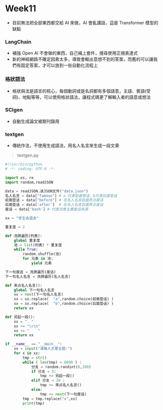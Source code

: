 # Week11



* 目前無法把全部東西都交給 AI 來做，AI 會亂講話，這是 Transformer 模型的缺點



### LangChain

* 補強 Open AI 不會做的東西，自己補上套件，搜尋使用正規表達式
* 新的神經網路不確定因素太多，導致會輸出意想不到的答案，而舊的可以讓我們有固定答案，才可以放到一些自動化流程上



### 格狀語法

* 格狀與法是語言的核心，每個動詞或是名詞都有多個語意，主語、賓語(受詞)、地點等等，可以使用格狀語法，讓程式碼更了解輸入者的語意或想法



### SCIgen

* 自動生成論文被期刊錄用



### textgen

* 傳統作法，不使用生成語法，用名人名言來生成一段文章

> textgen.py

```python
#!/usr/bin/python
# -*- coding: UTF-8 -*-

import os, re
import random,readJSON

data = readJSON.读JSON文件("data.json")
名人名言 = data["famous"] # a 代表前面垫话，b代表后面垫话
前面垫话 = data["before"] # 在名人名言前面弄点废话
后面垫话 = data['after']  # 在名人名言后面弄点废话
废话 = data['bosh'] # 代表文章主要废话来源

xx = "学生会退会"

重复度 = 2

def 洗牌遍历(列表):
    global 重复度
    池 = list(列表) * 重复度
    while True:
        random.shuffle(池)
        for 元素 in 池:
            yield 元素

下一句废话 = 洗牌遍历(废话)
下一句名人名言 = 洗牌遍历(名人名言)

def 来点名人名言():
    global 下一句名人名言
    xx = next(下一句名人名言)
    xx = xx.replace(  "a",random.choice(前面垫话) )
    xx = xx.replace(  "b",random.choice(后面垫话) )
    return xx

def 另起一段():
    xx = ". "
    xx += "\r\n"
    xx += "    "
    return xx

if __name__ == "__main__":
    xx = input("请输入文章主题:")
    for x in xx:
        tmp = str()
        while ( len(tmp) < 6000 ) :
            分支 = random.randint(0,100)
            if 分支 < 5:
                tmp += 另起一段()
            elif 分支 < 20 :
                tmp += 来点名人名言()
            else:
                tmp += next(下一句废话)
        tmp = tmp.replace("x",xx)
        print(tmp)
```

